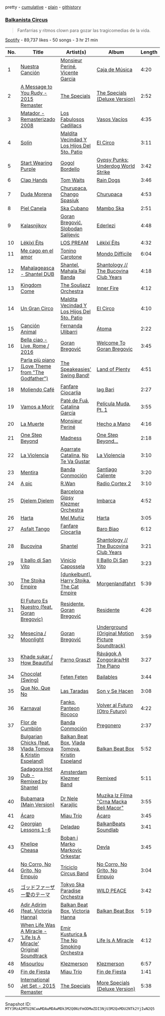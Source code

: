 pretty - [cumulative](/playlists/cumulative/37i9dQZF1DXdxLagECufdp.md) - [plain](/playlists/plain/37i9dQZF1DXdxLagECufdp) - [githistory](https://github.githistory.xyz/mackorone/spotify-playlist-archive/blob/main/playlists/plain/37i9dQZF1DXdxLagECufdp)

### [Balkanista Circus](https://open.spotify.com/playlist/37i9dQZF1DXdxLagECufdp)

> Fanfarrias y ritmos clown para gozar las tragicomedias de la vida.

[Spotify](https://open.spotify.com/user/spotify) - 89,737 likes - 50 songs - 3 hr 21 min

| No. | Title | Artist(s) | Album | Length |
|---|---|---|---|---|
| 1 | [Nuestra Canción](https://open.spotify.com/track/5reQI13tWWYDLMrGcUF4Mk) | [Monsieur Periné](https://open.spotify.com/artist/36KsCCwgI0Dep97yVJWmkK), [Vicente Garcia](https://open.spotify.com/artist/2Otnykd696YidQYfEGVmNq) | [Caja de Música](https://open.spotify.com/album/4XSLqHHDwqAnjwoMTtx7jC) | 4:20 |
| 2 | [A Message to You Rudy \- 2015 Remaster](https://open.spotify.com/track/49slT7gVW0zj1KIG8w6DoL) | [The Specials](https://open.spotify.com/artist/6xnvNmSzmeOE1bLKnYXKW3) | [The Specials \(Deluxe Version\)](https://open.spotify.com/album/2OHPxPTasGkolt8lFDxCpE) | 2:52 |
| 3 | [Matador \- Remasterizado 2008](https://open.spotify.com/track/7d4pdMym8ZBOgf1oVPTiPb) | [Los Fabulosos Cadillacs](https://open.spotify.com/artist/2FS22haX3FYbyOsUAkuYqZ) | [Vasos Vacíos](https://open.spotify.com/album/54A9Agody2BGDXtTGMdFn4) | 4:35 |
| 4 | [Solín](https://open.spotify.com/track/4OnOwfpbZCwHnFNDqgjOuS) | [Maldita Vecindad Y Los Hijos Del 5to\. Patio](https://open.spotify.com/artist/6WvDtNFHOWHfiNy8NVHujT) | [El Circo](https://open.spotify.com/album/5VJ9cWdT6Kv9UawePqLhCI) | 3:11 |
| 5 | [Start Wearing Purple](https://open.spotify.com/track/3q2e5D6NGrfh9Mx7WlrnHq) | [Gogol Bordello](https://open.spotify.com/artist/2SVw939fwuqSobLjF8u78b) | [Gypsy Punks: Underdog World Strike](https://open.spotify.com/album/13wK6cU29pZjFs0zz2Ajbh) | 3:42 |
| 6 | [Clap Hands](https://open.spotify.com/track/5TeoCsHbzWo9UgMW3rv7JL) | [Tom Waits](https://open.spotify.com/artist/7x83XhcMbOTl1UdYsPTuZM) | [Rain Dogs](https://open.spotify.com/album/5bbb7E51zaDCuD85uLyFkK) | 3:46 |
| 7 | [Duda Morena](https://open.spotify.com/track/2tUUUBIx7SqR3WVVSN7R5V) | [Churupaca](https://open.spotify.com/artist/0B6mwRbxKrvUvklMk9571H), [Chango Spasiuk](https://open.spotify.com/artist/0qGRkfnUqWeG49vbCv6rMY) | [Churupaca](https://open.spotify.com/album/4WEJMxY05ww9RP2jCK4SXX) | 4:53 |
| 8 | [Piel Canela](https://open.spotify.com/track/1YopIwn9N58vwfrEIasIne) | [Ska Cubano](https://open.spotify.com/artist/6lmoqMxughzdlxvQTsUXjF) | [Mambo Ska](https://open.spotify.com/album/7qfCYynbJSqc6OzpLQwRy6) | 2:51 |
| 9 | [Kalasnjikov](https://open.spotify.com/track/6OlCJxmWri50RLA1CrBYZ6) | [Goran Bregović](https://open.spotify.com/artist/491v9k5NTGBGanwqPNSkuS), [Slobodan Salijevic](https://open.spotify.com/artist/2qAYOCvQeh0CluLvtMBQZL) | [Ederlezi](https://open.spotify.com/album/2EQJq127u4ihk7QU0Voas2) | 4:48 |
| 10 | [Lëkïxï Ëjts](https://open.spotify.com/track/5BQQ6iaZ16xhI46IvlBUVQ) | [LOS PREAM](https://open.spotify.com/artist/2YSwwTeuf7ytDyxsSEpylH) | [Lëkïxï Ëjts](https://open.spotify.com/album/36Rcp540rFEhN1QkTdmQv1) | 4:32 |
| 11 | [Me cago en el amor](https://open.spotify.com/track/6nfxhYm1k0OodleIJfTepK) | [Tonino Carotone](https://open.spotify.com/artist/6rM57PYs1352JJdgKFFG2n) | [Mondo Difficile](https://open.spotify.com/album/0UbCMQfV6mZZQi0lAPAWUG) | 6:04 |
| 12 | [Mahalageasca \- Shantel DUB](https://open.spotify.com/track/1rhlWjJHCgxCWetBwQyiKH) | [Shantel](https://open.spotify.com/artist/0F8l1raRpXvRCsTrfSVocA), [Mahala Rai Banda](https://open.spotify.com/artist/5eFcEnUv0A83EIHKVrXzg4) | [Shantology // The Bucovina Club Years](https://open.spotify.com/album/3pHFRveyl26dcZd4F3sX6b) | 4:18 |
| 13 | [Kingdom Come](https://open.spotify.com/track/5uhJnZd0m9Xz3GafDeMJxK) | [The Souljazz Orchestra](https://open.spotify.com/artist/0MiCOT2cVYso39XSskiUUo) | [Inner Fire](https://open.spotify.com/album/2w28yTFohFkW0UnIGKqLdY) | 4:12 |
| 14 | [Un Gran Circo](https://open.spotify.com/track/5BwVAAJzAuzpDHeWuKdFsN) | [Maldita Vecindad Y Los Hijos Del 5to\. Patio](https://open.spotify.com/artist/6WvDtNFHOWHfiNy8NVHujT) | [El Circo](https://open.spotify.com/album/5VJ9cWdT6Kv9UawePqLhCI) | 4:10 |
| 15 | [Canción Animal](https://open.spotify.com/track/4WEaMJomqn7EtH6frQe0dI) | [Fernanda Ulibarri](https://open.spotify.com/artist/7xcXkowvgYLmNwl8ST2uvd) | [Átoma](https://open.spotify.com/album/1GnZNhvpkEWW64WkjTyzfg) | 2:22 |
| 16 | [Bella ciao \- Live, Rome / 2016](https://open.spotify.com/track/64ATEI3hHvVfzTES9d4sgt) | [Goran Bregović](https://open.spotify.com/artist/491v9k5NTGBGanwqPNSkuS) | [Welcome To Goran Bregovic](https://open.spotify.com/album/77MrRtQU0y7U4F1oz0ayda) | 3:45 |
| 17 | [Parla più piano \(Love Theme from "The Godfather"\)](https://open.spotify.com/track/4vs7AkZvFE3T87rdfQEvVA) | [The Speakeasies' Swing Band!](https://open.spotify.com/artist/1oUi6Bbik9rnyUtnQUnC2g) | [Land of Plenty](https://open.spotify.com/album/2R4Nkyigz44hJbVd004zhS) | 4:51 |
| 18 | [Moliendo Café](https://open.spotify.com/track/7eOtKm3fNAeAhAoIZmJuEY) | [Fanfare Ciocarlia](https://open.spotify.com/artist/40iJCAOCz6nhRs6CbsAtOg) | [Iag Bari](https://open.spotify.com/album/6zUrmT5eJIG2lNajO4AxJj) | 2:27 |
| 19 | [Vamos a Morir](https://open.spotify.com/track/2IFFqBY6Khw7vgVezoXXkY) | [Paté de Fuá](https://open.spotify.com/artist/188pkeHUWXnROe7lFVYRRa), [Catalina García](https://open.spotify.com/artist/2eWiATMtcOCS8vAjRJp9iY) | [Película Muda, Pt\. 1](https://open.spotify.com/album/2f7V6LPb6YxOOioi016Bpc) | 3:55 |
| 20 | [La Muerte](https://open.spotify.com/track/6JbuWmDTkDWKD7L5uN0Jyv) | [Monsieur Periné](https://open.spotify.com/artist/36KsCCwgI0Dep97yVJWmkK) | [Hecho a Mano](https://open.spotify.com/album/58RU5pUqiS7098vJ5gJlIn) | 4:16 |
| 21 | [One Step Beyond](https://open.spotify.com/track/1G6eFFDRaLr9EbThnhzMBD) | [Madness](https://open.spotify.com/artist/4AYkFtEBnNnGuoo8HaHErd) | [One Step Beyond...](https://open.spotify.com/album/5Jst9QoWbNmjQFUyGIkMnA) | 2:18 |
| 22 | [La Violencia](https://open.spotify.com/track/2ZSh2anXpuTLC6utOkavyb) | [Agarrate Catalina](https://open.spotify.com/artist/0Jo06O68y5JjVgiPbAR9Ox), [No Te Va Gustar](https://open.spotify.com/artist/4ZDoy7AWNgQVmX7T0u0B1j) | [La Violencia](https://open.spotify.com/album/3YgJr7L4JQGqDvA7qwkzYm) | 3:10 |
| 23 | [Mentira](https://open.spotify.com/track/1NpqV60GHzxPrINvbo14tH) | [Banda Conmoción](https://open.spotify.com/artist/2UNMW1OKE0X1cwJHWER67g) | [Santiago Caliente](https://open.spotify.com/album/5OR9wpC5rXNgRRii8UVIqZ) | 3:20 |
| 24 | [A pic](https://open.spotify.com/track/229qb30DJB2xQM4Mgt3muY) | [R.Wan](https://open.spotify.com/artist/4mKvEitgF7NfkYzNzApnwT) | [Radio Cortex 2](https://open.spotify.com/album/43okl0zDTPNLy226YoY58X) | 3:10 |
| 25 | [Djelem Djelem](https://open.spotify.com/track/03nCB2bLgZMahtLTtKk0pU) | [Barcelona Gipsy Klezmer Orchestra](https://open.spotify.com/artist/3PTfq1DY4qdmJaIySsHinw) | [Imbarca](https://open.spotify.com/album/19MmbEcj7NqppcIlQaaS32) | 4:52 |
| 26 | [Harta](https://open.spotify.com/track/1J4xv5V5dzkA8UGtXSbCNU) | [Mel Muñiz](https://open.spotify.com/artist/05NEGCiyDYaJtcPiagl46Y) | [Harta](https://open.spotify.com/album/7xxEXEwifY6NE0sEmIybSg) | 3:05 |
| 27 | [Asfalt Tango](https://open.spotify.com/track/56zs50f4ZqV1TMtzkw2oTc) | [Fanfare Ciocarlia](https://open.spotify.com/artist/40iJCAOCz6nhRs6CbsAtOg) | [Baro Biao](https://open.spotify.com/album/51fzQZ94klHH5ToOVN6Uy3) | 6:12 |
| 28 | [Bucovina](https://open.spotify.com/track/5cBHEbHIhZ6o4xkVqnxygC) | [Shantel](https://open.spotify.com/artist/0F8l1raRpXvRCsTrfSVocA) | [Shantology // The Bucovina Club Years](https://open.spotify.com/album/3pHFRveyl26dcZd4F3sX6b) | 3:21 |
| 29 | [Il ballo di San Vito](https://open.spotify.com/track/6oC8FuowgLT4ZSlXECLCNX) | [Vinicio Capossela](https://open.spotify.com/artist/6FlxhoUGATC40TALMesaFM) | [Il Ballo Di San Vito](https://open.spotify.com/album/7dFDRhEgvQZHu77TuvoEri) | 3:23 |
| 30 | [The Stojka Empire](https://open.spotify.com/track/1jijW2TdA9x8XDrsQIPv7N) | [\[dunkelbunt\]](https://open.spotify.com/artist/16LvTqpD4wlfFb4EBcW0x3), [Harry Stojka](https://open.spotify.com/artist/3UoFXEOzD4kf5aPTplFX5c), [The Cat Empire](https://open.spotify.com/artist/023YMawCG3OvACmRjWxLWC) | [Morgenlandfahrt](https://open.spotify.com/album/5yOdpBaqNL30wYZNaAa9bI) | 5:39 |
| 31 | [El Futuro Es Nuestro \(feat\. Goran Bregovic\)](https://open.spotify.com/track/0vJWanOoPwLdy4sgyM1FGC) | [Residente](https://open.spotify.com/artist/5GcWBUX00IPuWVGMIRK1sS), [Goran Bregović](https://open.spotify.com/artist/491v9k5NTGBGanwqPNSkuS) | [Residente](https://open.spotify.com/album/6yClcORh3xiP9Gg1aqbvZ9) | 4:26 |
| 32 | [Mesecina / Moonlight](https://open.spotify.com/track/4j3HKFuIHwdxxbZmPqJJYX) | [Goran Bregović](https://open.spotify.com/artist/491v9k5NTGBGanwqPNSkuS) | [Underground \(Original Motion Picture Soundtrack\)](https://open.spotify.com/album/2xMLHeRDiuzNWIrZt7Q8na) | 3:59 |
| 33 | [Khade sukar / How Beautiful](https://open.spotify.com/track/7eKAyiTCUGL9e4JpF63iep) | [Parno Graszt](https://open.spotify.com/artist/5hBCfYFEDK8otrksMYuzoL) | [Rávágok A Zongorára/Hit The Piano](https://open.spotify.com/album/1b9GWIbKBQLRCAXFhLOHgA) | 3:27 |
| 34 | [Chocolat \(Swing\)](https://open.spotify.com/track/42gaDDxNCrQMkri7sQcqGq) | [Feten Feten](https://open.spotify.com/artist/2jA6wEXprTZysvomP2krp8) | [Bailables](https://open.spotify.com/album/2LXPajOlTfGvlm6jm1oFtW) | 3:44 |
| 35 | [Que No, Que No](https://open.spotify.com/track/1CfDgFfSpVIrufYPVX02et) | [Las Taradas](https://open.spotify.com/artist/0cvN008loU6mGFr4IiYjVO) | [Son y Se Hacen](https://open.spotify.com/album/7CBtEchhPV1o3BLPlgPcuC) | 3:08 |
| 36 | [Karnaval](https://open.spotify.com/track/0QoKi5HQm7srBiovlTpTws) | [Fanko](https://open.spotify.com/artist/7FTVF3GI4iIuxErFlgYS2n), [Panteon Rococo](https://open.spotify.com/artist/11mqrDSFRRz8g0Wb3syJj5) | [Volver al Futuro \(Otro Futuro\)](https://open.spotify.com/album/184ZgYcvVQWNyvoDHBYtuE) | 4:22 |
| 37 | [Flor de Cumbión](https://open.spotify.com/track/1iw2aoN9vgmzHw0acRFvAZ) | [Banda Conmoción](https://open.spotify.com/artist/2UNMW1OKE0X1cwJHWER67g) | [Pregonero](https://open.spotify.com/album/44vJ4lHPNZmfZ09TJ4Q1Hd) | 2:37 |
| 38 | [Bulgarian Chicks \(feat\. Vlada Tomova & Kristin Espeland\)](https://open.spotify.com/track/6Z0xtMYSC5RSSPFcFTzNZY) | [Balkan Beat Box](https://open.spotify.com/artist/2rmMyZC0sUD1a3jkDxp7iY), [Vlada Tomova](https://open.spotify.com/artist/74f7fNXxNm4fYu7ajpXykd), [Kristin Espeland](https://open.spotify.com/artist/1z15SEPLxHchqfFI7SBCTJ) | [Balkan Beat Box](https://open.spotify.com/album/3kpfXAnyZmUXmjnVe8u1G2) | 5:52 |
| 39 | [Sadagora Hot Dub \- Remixed by Shantel](https://open.spotify.com/track/3Wb0d7PcBdFKVnTJ75UQ1l) | [Amsterdam Klezmer Band](https://open.spotify.com/artist/2vMBszTQ5H66LhDEM3mSvl) | [Remixed](https://open.spotify.com/album/5LjkNrn1rnhAk0dimZGrk5) | 5:11 |
| 40 | [Bubamara \(Main Version\)](https://open.spotify.com/track/6lFMUE3wCWMxw63N0GKeUJ) | [Dr Nele Karajlic](https://open.spotify.com/artist/6S93eD0WtHS03m2IdOdlsx) | [Muzika Iz Filma "Crna Macka Beli Macor"](https://open.spotify.com/album/5IbXHF05fEGWn70rtON4ZZ) | 3:55 |
| 41 | [Ácaro](https://open.spotify.com/track/1u2j4CufZ3HIZIo8y2yJs7) | [Miau Trío](https://open.spotify.com/artist/0WIn93XS8EmNaLPG3AZpeL) | [Ácaro](https://open.spotify.com/album/5p9sfsdqNlhSDqbotwaJj5) | 3:45 |
| 42 | [Georgian Lessons 1\-6](https://open.spotify.com/track/7LRNTyc8LdVLCsVG99Rfht) | [Deladap](https://open.spotify.com/artist/1KIo4b95g1KHA2AQz7fwa2) | [BalkanBeats Soundlab](https://open.spotify.com/album/0KcQc9aXSMvzhhx2lRfp1Y) | 3:41 |
| 43 | [Khelipe Cheasa](https://open.spotify.com/track/0ejUrxuNZlxET3wuoepkXa) | [Boban i Marko Markovic Orkestar](https://open.spotify.com/artist/45NfIph232CCNfn07NoSbs) | [Devla](https://open.spotify.com/album/1w1BcVgQEOkWma7R7NhkFx) | 3:45 |
| 44 | [No Corro, No Grito, No Empujo](https://open.spotify.com/track/2zMauuBuWdlJxv3EFkEGLv) | [Triciclo Circus Band](https://open.spotify.com/artist/6Kkbu7QNMwiSeQxTJ8hFZt) | [No Corro, No Grito, No Empujo](https://open.spotify.com/album/0Gl73ICTO0K3h8f1E9cdZy) | 3:04 |
| 45 | [ゴッドファーザー愛のテーマ](https://open.spotify.com/track/3wMcumG7H13Oq3HvHeeok5) | [Tokyo Ska Paradise Orchestra](https://open.spotify.com/artist/0UZq6vAHrwGgctvxTzzxYm) | [WILD PEACE](https://open.spotify.com/album/5R19j19wldlcON2ZTaJikv) | 3:42 |
| 46 | [Adir Adirim \(feat\. Victoria Hanna\)](https://open.spotify.com/track/6VxSZtJSur7288x4F6Ky2S) | [Balkan Beat Box](https://open.spotify.com/artist/2rmMyZC0sUD1a3jkDxp7iY), [Victoria Hanna](https://open.spotify.com/artist/5nVeL2VpRWBOmH5oN8nuqv) | [Balkan Beat Box](https://open.spotify.com/album/3kpfXAnyZmUXmjnVe8u1G2) | 5:19 |
| 47 | [When Life Was A Miracle \- 'Life Is A Miracle' Original Soundtrack](https://open.spotify.com/track/5J9r1cpWmKZOdysqJ5fKUn) | [Emir Kusturica & The No Smoking Orchestra](https://open.spotify.com/artist/7yy1z6ahPRPKWXOp2z0CPp) | [Life Is A Miracle](https://open.spotify.com/album/7qYvgzNzni0JD1qhomXsje) | 4:12 |
| 48 | [Misourlou](https://open.spotify.com/track/5oxVimkWhxcePBKHoLGGLz) | [Klezmerson](https://open.spotify.com/artist/6zbs9O1YV39e8F2ZR7RQqL) | [Klezmerson](https://open.spotify.com/album/3CnREo12brFqZFotExitha) | 6:57 |
| 49 | [Fin de Fiesta](https://open.spotify.com/track/0ZzNRgWM8LkgiHXbr3gfuq) | [Miau Trío](https://open.spotify.com/artist/0WIn93XS8EmNaLPG3AZpeL) | [Fin de Fiesta](https://open.spotify.com/album/4sui0UO1NPlOUeRC9zvKy5) | 1:41 |
| 50 | [International Jet Set \- 2015 Remaster](https://open.spotify.com/track/7MrViz9E9dqO44F0PIbRI1) | [The Specials](https://open.spotify.com/artist/6xnvNmSzmeOE1bLKnYXKW3) | [More Specials \(Deluxe Version\)](https://open.spotify.com/album/6ZaAmEOGxNs0L0xeduBc3S) | 5:38 |

Snapshot ID: `MTY3MzA2MTU2NCwwMDAwMDAwMDk3M2Q0NzFmODMwZDI3NjU3M2QxMDU2NTk2YjIwN2Q5`
